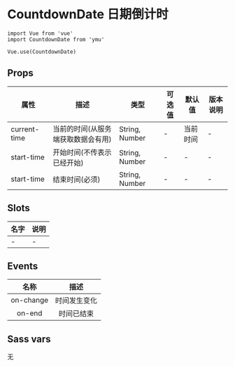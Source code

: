 # CountdownDate 日期倒计时

```JS
import Vue from 'vue'
import CountdownDate from 'ymu'

Vue.use(CountdownDate)
```

## Props

| 属性 | 描述 | 类型 | 可选值 | 默认值 | 版本说明 |
| - | - | - | - | - | - |
| current-time | 当前的时间(从服务端获取数据会有用) | String, Number | - | 当前时间 | - |
| start-time | 开始时间(不传表示已经开始) | String, Number | - | - | - |
| start-time | 结束时间(必须) | String, Number | - | - | - |

## Slots

| 名字 | 说明 |
| :- | :- |
| - | - |

## Events

| 名称 | 描述 |
| :-: | :-: |
| on-change | 时间发生变化 |
| on-end | 时间已结束 |

## Sass vars

无